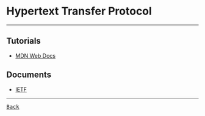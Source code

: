 # Hypertext Transfer Protocol

---

## Tutorials

- [MDN Web Docs](https://developer.mozilla.org/en-US/docs/Web/HTTP)

## Documents

- [IETF](https://datatracker.ietf.org/doc/html/rfc6455)

---

[<kbd> Back </kbd>](./../readme.md)

